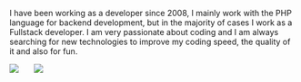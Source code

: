 I have been working as a developer since 2008, I mainly work with the PHP language for backend development, but in the majority of cases I work as a Fullstack developer. I am very passionate about coding and I am always searching for new technologies to improve my coding speed, the quality of it and also for fun.

<span>
  <a style="all: unset;" href="https://github.com/anuraghazra/github-readme-stats">
    <img align="top" src="https://github-readme-stats.vercel.app/api?username=MGDSoft&count_private=true&show_icons=true&theme=github_dark" />
  </a>
</span>

<span style="position: relative; left: 23px;">
  <a style="all: unset;" href="https://github.com/anuraghazra/github-readme-stats">
    <img align="top" src="https://github-readme-stats.vercel.app/api/top-langs/?username=MGDSoft&theme=github_dark" />
  </a>
</span>
